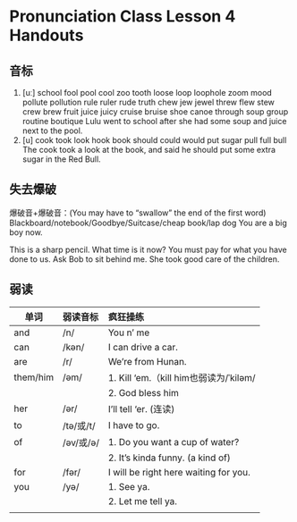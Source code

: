 # Pronunciation Class Lesson 4 Handouts

## 音标
1.	[uː]
school fool pool cool zoo tooth loose loop loophole zoom mood
pollute  pollution  rule  ruler  rude  truth 
chew    jew    jewel  threw  flew  stew  crew  brew
fruit  juice  juicy  cruise   bruise 
shoe canoe 
through  soup  group  routine  boutique	
Lulu went to school after she had some soup and juice next to the pool.
2.	[u]
cook  took  look  hook  book
should  could  would 
put  sugar  pull  full  bull
The cook took a look at the book, and said he should put some extra sugar in the Red Bull.

## 失去爆破
爆破音+爆破音：(You may have to “swallow” the end of the first word)
Blackboard/notebook/Goodbye/Suitcase/cheap book/lap dog
You are a big boy now.

This is a sharp pencil.
What time is it now?
You must pay for what you have done to us.
Ask Bob to sit behind me.
She took good care of the children.


## 弱读

| 单词 | 弱读音标  | 疯狂操练 |
| - | :- | :- | 
| and | /n/ | You n’ me | 
| can | /kən/ | I can drive a car. | 
| are | /r/ | We’re from Hunan. |  
| them/him | /əm/  | 1. Kill ‘em.（kill him也弱读为/ˈkiləm/ |
|  |  | 2. God bless him |
| her | /ər/ | I’ll tell ‘er. (连读) |
| to | /tə/或/t/ | I have to go. |
| of | /əv/或/ə/ | 1. Do you want a cup of water? |
|  |  | 2. It’s kinda funny. (a kind of) |
| for | /fər/ | I will be right here waiting for you. |
| you | /yə/ | 1. See ya. |
|  |  | 2. Let me tell ya. |
|  |  |